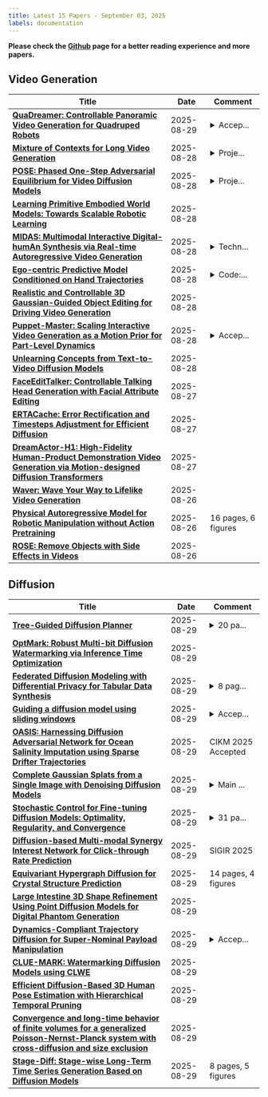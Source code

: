 ```yaml
---
title: Latest 15 Papers - September 03, 2025
labels: documentation
---
```

**Please check the [Github](https://github.com/zezhishao/MTS_Daily_ArXiv) page for a better reading experience and more papers.**

## Video Generation
| **Title** | **Date** | **Comment** |
| --- | --- | --- |
| **[QuaDreamer: Controllable Panoramic Video Generation for Quadruped Robots](http://arxiv.org/abs/2508.02512v2)** | 2025-08-29 | <details><summary>Accep...</summary><p>Accepted to CoRL 2025. The source code and model weights will be publicly available at \url{https://github.com/losehu/QuaDreamer</p></details> |
| **[Mixture of Contexts for Long Video Generation](http://arxiv.org/abs/2508.21058v1)** | 2025-08-28 | <details><summary>Proje...</summary><p>Project page: https://primecai.github.io/moc/</p></details> |
| **[POSE: Phased One-Step Adversarial Equilibrium for Video Diffusion Models](http://arxiv.org/abs/2508.21019v1)** | 2025-08-28 | <details><summary>Proje...</summary><p>Project Page: https://pose-paper.github.io</p></details> |
| **[Learning Primitive Embodied World Models: Towards Scalable Robotic Learning](http://arxiv.org/abs/2508.20840v1)** | 2025-08-28 |  |
| **[MIDAS: Multimodal Interactive Digital-humAn Synthesis via Real-time Autoregressive Video Generation](http://arxiv.org/abs/2508.19320v2)** | 2025-08-28 | <details><summary>Techn...</summary><p>Technical Report. Project Page: https://chenmingthu.github.io/milm/</p></details> |
| **[Ego-centric Predictive Model Conditioned on Hand Trajectories](http://arxiv.org/abs/2508.19852v2)** | 2025-08-28 | <details><summary>Code:...</summary><p>Code: github.com/showlab/Ego-PM</p></details> |
| **[Realistic and Controllable 3D Gaussian-Guided Object Editing for Driving Video Generation](http://arxiv.org/abs/2508.20471v1)** | 2025-08-28 |  |
| **[Puppet-Master: Scaling Interactive Video Generation as a Motion Prior for Part-Level Dynamics](http://arxiv.org/abs/2408.04631v2)** | 2025-08-28 | <details><summary>Accep...</summary><p>Accepted at ICCV 2025. Project page: https://vgg-puppetmaster.github.io/</p></details> |
| **[Unlearning Concepts from Text-to-Video Diffusion Models](http://arxiv.org/abs/2407.14209v2)** | 2025-08-28 |  |
| **[FaceEditTalker: Controllable Talking Head Generation with Facial Attribute Editing](http://arxiv.org/abs/2505.22141v2)** | 2025-08-27 |  |
| **[ERTACache: Error Rectification and Timesteps Adjustment for Efficient Diffusion](http://arxiv.org/abs/2508.21091v1)** | 2025-08-27 |  |
| **[DreamActor-H1: High-Fidelity Human-Product Demonstration Video Generation via Motion-designed Diffusion Transformers](http://arxiv.org/abs/2506.10568v2)** | 2025-08-27 |  |
| **[Waver: Wave Your Way to Lifelike Video Generation](http://arxiv.org/abs/2508.15761v2)** | 2025-08-26 |  |
| **[Physical Autoregressive Model for Robotic Manipulation without Action Pretraining](http://arxiv.org/abs/2508.09822v3)** | 2025-08-26 | 16 pages, 6 figures |
| **[ROSE: Remove Objects with Side Effects in Videos](http://arxiv.org/abs/2508.18633v1)** | 2025-08-26 |  |

## Diffusion
| **Title** | **Date** | **Comment** |
| --- | --- | --- |
| **[Tree-Guided Diffusion Planner](http://arxiv.org/abs/2508.21800v1)** | 2025-08-29 | <details><summary>20 pa...</summary><p>20 pages, 11 figures, 14 tables (main paper + appendix) / under review / project page will be available after the paper becomes public in arxiv</p></details> |
| **[OptMark: Robust Multi-bit Diffusion Watermarking via Inference Time Optimization](http://arxiv.org/abs/2508.21727v1)** | 2025-08-29 |  |
| **[Federated Diffusion Modeling with Differential Privacy for Tabular Data Synthesis](http://arxiv.org/abs/2412.16083v2)** | 2025-08-29 | <details><summary>8 pag...</summary><p>8 pages, 9 figures, preprint version</p></details> |
| **[Guiding a diffusion model using sliding windows](http://arxiv.org/abs/2411.10257v3)** | 2025-08-29 | <details><summary>Accep...</summary><p>Accepted at BMVC 2025. 30 pages, 16 figures in total, including appendix</p></details> |
| **[OASIS: Harnessing Diffusion Adversarial Network for Ocean Salinity Imputation using Sparse Drifter Trajectories](http://arxiv.org/abs/2508.21570v1)** | 2025-08-29 | CIKM 2025 Accepted |
| **[Complete Gaussian Splats from a Single Image with Denoising Diffusion Models](http://arxiv.org/abs/2508.21542v1)** | 2025-08-29 | <details><summary>Main ...</summary><p>Main paper: 11 pages; Supplementary materials: 7 pages</p></details> |
| **[Stochastic Control for Fine-tuning Diffusion Models: Optimality, Regularity, and Convergence](http://arxiv.org/abs/2412.18164v4)** | 2025-08-29 | <details><summary>31 pa...</summary><p>31 pages; first version: Dec 2024; this version: Aug 2025</p></details> |
| **[Diffusion-based Multi-modal Synergy Interest Network for Click-through Rate Prediction](http://arxiv.org/abs/2508.21460v1)** | 2025-08-29 | SIGIR 2025 |
| **[Equivariant Hypergraph Diffusion for Crystal Structure Prediction](http://arxiv.org/abs/2501.18850v2)** | 2025-08-29 | 14 pages, 4 figures |
| **[Large Intestine 3D Shape Refinement Using Point Diffusion Models for Digital Phantom Generation](http://arxiv.org/abs/2309.08289v3)** | 2025-08-29 |  |
| **[Dynamics-Compliant Trajectory Diffusion for Super-Nominal Payload Manipulation](http://arxiv.org/abs/2508.21375v1)** | 2025-08-29 | <details><summary>Accep...</summary><p>Accepted to 2025 Conference on Robot Learning [CoRL]</p></details> |
| **[CLUE-MARK: Watermarking Diffusion Models using CLWE](http://arxiv.org/abs/2411.11434v4)** | 2025-08-29 |  |
| **[Efficient Diffusion-Based 3D Human Pose Estimation with Hierarchical Temporal Pruning](http://arxiv.org/abs/2508.21363v1)** | 2025-08-29 |  |
| **[Convergence and long-time behavior of finite volumes for a generalized Poisson-Nernst-Planck system with cross-diffusion and size exclusion](http://arxiv.org/abs/2411.11583v2)** | 2025-08-29 |  |
| **[Stage-Diff: Stage-wise Long-Term Time Series Generation Based on Diffusion Models](http://arxiv.org/abs/2508.21330v1)** | 2025-08-29 | 8 pages, 5 figures |

